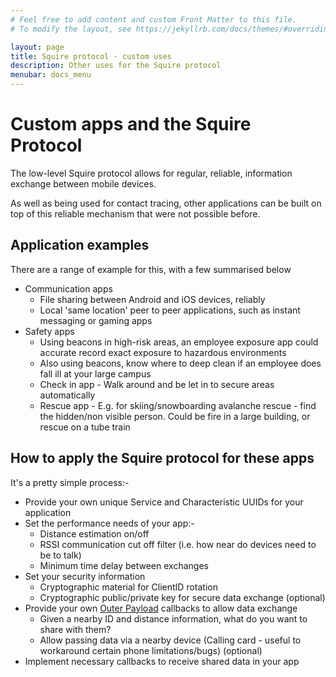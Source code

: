 ```yaml
---
# Feel free to add content and custom Front Matter to this file.
# To modify the layout, see https://jekyllrb.com/docs/themes/#overriding-theme-defaults

layout: page
title: Squire protocol - custom uses
description: Other uses for the Squire protocol
menubar: docs_menu
---
```


# Custom apps and the Squire Protocol

The low-level Squire protocol allows for regular, reliable, information exchange between mobile devices.

As well as being used for contact tracing, other applications can be built on top of this reliable
mechanism that were not possible before.

## Application examples

There are a range of example for this, with a few summarised below

- Communication apps
  - File sharing between Android and iOS devices, reliably
  - Local 'same location' peer to peer applications, such as instant messaging or gaming apps
- Safety apps
  - Using beacons in high-risk areas, an employee exposure app could accurate record exact exposure to hazardous environments
  - Also using beacons, know where to deep clean if an employee does fall ill at your large campus
  - Check in app - Walk around and be let in to secure areas automatically
  - Rescue app - E.g. for skiing/snowboarding avalanche rescue - find the hidden/non visible person. Could be fire in a large building, or rescue on a tube train

## How to apply the Squire protocol for these apps

It's a pretty simple process:-

- Provide your own unique Service and Characteristic UUIDs for your application
- Set the performance needs of your app:-
  - Distance estimation on/off
  - RSSI communication cut off filter (i.e. how near do devices need to be to talk)
  - Minimum time delay between exchanges
- Set your security information
  - Cryptographic material for ClientID rotation
  - Cryptographic public/private key for secure data exchange (optional)
- Provide your own [Outer Payload](/payload/outer) callbacks to allow data exchange
  - Given a nearby ID and distance information, what do you want to share with them?
  - Allow passing data via a nearby device (Calling card - useful to workaround certain phone limitations/bugs) (optional)
- Implement necessary callbacks to receive shared data in your app

